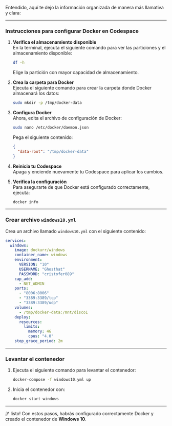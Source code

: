 Entendido, aquí te dejo la información organizada de manera más llamativa y clara:

---

### Instrucciones para configurar Docker en **Codespace**

1. **Verifica el almacenamiento disponible**  
   En la terminal, ejecuta el siguiente comando para ver las particiones y el almacenamiento disponible:

   ```bash
   df -h
   ```

   Elige la partición con mayor capacidad de almacenamiento.

2. **Crea la carpeta para Docker**  
   Ejecuta el siguiente comando para crear la carpeta donde Docker almacenará los datos:

   ```bash
   sudo mkdir -p /tmp/docker-data
   ```

3. **Configura Docker**  
   Ahora, edita el archivo de configuración de Docker:

   ```bash
   sudo nano /etc/docker/daemon.json
   ```

   Pega el siguiente contenido:

   ```json
   {
     "data-root": "/tmp/docker-data"
   }
   ```

4. **Reinicia tu Codespace**  
   Apaga y enciende nuevamente tu Codespace para aplicar los cambios.

5. **Verifica la configuración**  
   Para asegurarte de que Docker está configurado correctamente, ejecuta:

   ```bash
   docker info
   ```

---

### Crear archivo `windows10.yml`

Crea un archivo llamado `windows10.yml` con el siguiente contenido:

```yaml
services:
  windows:
    image: dockurr/windows
    container_name: windows
    environment:
      VERSION: "10"
      USERNAME: "Ghosthat"
      PASSWORD: "cristofer089"
    cap_add:
      - NET_ADMIN
    ports:
      - "8006:8006"
      - "3389:3389/tcp"
      - "3389:3389/udp"
    volumes:
      - /tmp/docker-data:/mnt/disco1
    deploy:
      resources:
        limits:
          memory: 4G
          cpus: "4.0"
    stop_grace_period: 2m
```

---

### Levantar el contenedor

1. Ejecuta el siguiente comando para levantar el contenedor:

   ```bash
   docker-compose -f windows10.yml up
   ```

2. Inicia el contenedor con:

   ```bash
   docker start windows
   ```

---

¡Y listo! Con estos pasos, habrás configurado correctamente Docker y creado el contenedor de **Windows 10**.

